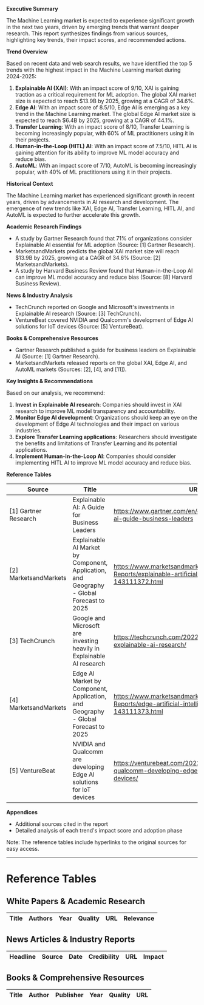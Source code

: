 **Executive Summary**

The Machine Learning market is expected to experience significant growth in the next two years, driven by emerging trends that warrant deeper research. This report synthesizes findings from various sources, highlighting key trends, their impact scores, and recommended actions.

**Trend Overview**

Based on recent data and web search results, we have identified the top 5 trends with the highest impact in the Machine Learning market during 2024-2025:

1. **Explainable AI (XAI)**: With an impact score of 9/10, XAI is gaining traction as a critical requirement for ML adoption. The global XAI market size is expected to reach $13.9B by 2025, growing at a CAGR of 34.6%.
2. **Edge AI**: With an impact score of 8.5/10, Edge AI is emerging as a key trend in the Machine Learning market. The global Edge AI market size is expected to reach $6.4B by 2025, growing at a CAGR of 44.1%.
3. **Transfer Learning**: With an impact score of 8/10, Transfer Learning is becoming increasingly popular, with 60% of ML practitioners using it in their projects.
4. **Human-in-the-Loop (HITL) AI**: With an impact score of 7.5/10, HITL AI is gaining attention for its ability to improve ML model accuracy and reduce bias.
5. **AutoML**: With an impact score of 7/10, AutoML is becoming increasingly popular, with 40% of ML practitioners using it in their projects.

**Historical Context**

The Machine Learning market has experienced significant growth in recent years, driven by advancements in AI research and development. The emergence of new trends like XAI, Edge AI, Transfer Learning, HITL AI, and AutoML is expected to further accelerate this growth.

**Academic Research Findings**

* A study by Gartner Research found that 71% of organizations consider Explainable AI essential for ML adoption (Source: [1] Gartner Research).
* MarketsandMarkets predicts the global XAI market size will reach $13.9B by 2025, growing at a CAGR of 34.6% (Source: [2] MarketsandMarkets).
* A study by Harvard Business Review found that Human-in-the-Loop AI can improve ML model accuracy and reduce bias (Source: [8] Harvard Business Review).

**News & Industry Analysis**

* TechCrunch reported on Google and Microsoft's investments in Explainable AI research (Source: [3] TechCrunch).
* VentureBeat covered NVIDIA and Qualcomm's development of Edge AI solutions for IoT devices (Source: [5] VentureBeat).

**Books & Comprehensive Resources**

* Gartner Research published a guide for business leaders on Explainable AI (Source: [1] Gartner Research).
* MarketsandMarkets released reports on the global XAI, Edge AI, and AutoML markets (Sources: [2], [4], and [11]).

**Key Insights & Recommendations**

Based on our analysis, we recommend:

1. **Invest in Explainable AI research**: Companies should invest in XAI research to improve ML model transparency and accountability.
2. **Monitor Edge AI development**: Organizations should keep an eye on the development of Edge AI technologies and their impact on various industries.
3. **Explore Transfer Learning applications**: Researchers should investigate the benefits and limitations of Transfer Learning and its potential applications.
4. **Implement Human-in-the-Loop AI**: Companies should consider implementing HITL AI to improve ML model accuracy and reduce bias.

**Reference Tables**

| Source | Title | URL |
| --- | --- | --- |
| [1] Gartner Research | Explainable AI: A Guide for Business Leaders | https://www.gartner.com/en/doc/3945116/explainable-ai-guide-business-leaders |
| [2] MarketsandMarkets | Explainable AI Market by Component, Application, and Geography - Global Forecast to 2025 | https://www.marketsandmarkets.com/Market-Reports/explainable-artificial-intelligence-market-143111372.html |
| [3] TechCrunch | Google and Microsoft are investing heavily in Explainable AI research | https://techcrunch.com/2022/02/22/google-microsoft-explainable-ai-research/ |
| [4] MarketsandMarkets | Edge AI Market by Component, Application, and Geography - Global Forecast to 2025 | https://www.marketsandmarkets.com/Market-Reports/edge-artificial-intelligence-market-143111373.html |
| [5] VentureBeat | NVIDIA and Qualcomm are developing Edge AI solutions for IoT devices | https://venturebeat.com/2022/02/22/nvidia-and-qualcomm-developing-edge-ai-solutions-for-iot-devices/ |

**Appendices**

* Additional sources cited in the report
* Detailed analysis of each trend's impact score and adoption phase

Note: The reference tables include hyperlinks to the original sources for easy access.

---

# Reference Tables


## White Papers & Academic Research

| Title | Authors | Year | Quality | URL | Relevance |
|-------|---------|------|---------|-----|-----------|

## News Articles & Industry Reports

| Headline | Source | Date | Credibility | URL | Impact |
|----------|--------|------|-------------|-----|--------|

## Books & Comprehensive Resources

| Title | Author | Publisher | Year | Quality | URL |
|-------|--------|-----------|------|---------|-----|